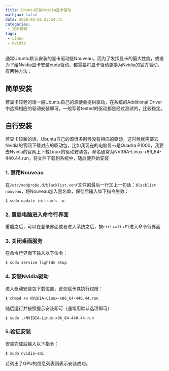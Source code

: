 ```yaml
---
title: Ubuntu安装Nvidia显卡驱动
mathjax: false
date: 2020-02-02 23:54:41
categories:
 - 技术探索
tags:
 - Linux
 - Nvidia
---
```


通常Ubuntu默认安装的显卡驱动是Nouveau，而为了发挥显卡的最大性能，或者为了给Nvidia显卡安装cuda驱动，都需要将显卡驱动更换为Nvidia的官方驱动。有两种方法：

## 简单安装

若显卡较老的话一般Ubuntu自己的源便会提供驱动，在系统的Additional Driver中选择相应的驱动安装即可，一般写着tested的驱动都是经过测试的，比较稳定。

## 自行安装

若显卡较新的话，Ubuntu自己的源很多时候没有相应的驱动，这时候就需要去Nvidia的官网下载对应的驱动包，比如我现在的电脑显卡是Quadra P1000，我要去Nvidia的官网上下载Linux的驱动安装包，命名通常为NVIDIA-Linux-x86_64-440.44.run，将文件下载到系统中，随后便开始安装

### 1. 禁用Nouveau

在`/etc/modprobe.d/blacklist.conf`文件的最后一行加上一句话：`blacklist nouveau`，将Nouveau加入黑名单，保存后输入如下指令生效：

```
$ sudo update-initramfs -u
```

### 2. 重启电脑进入命令行界面

重启之后，可以在登录界面或者进入系统之后，按`ctrl`+`alt`+`F1`进入命令行界面

### 3. 关闭桌面服务

在命令行界面下输入以下命令：

```
$ sudo service lightdm stop
```

### 4. 安装Nvidia驱动

进入驱动安装包下载位置，首先赋予其执行权限：

```
$ chmod +x NVIDIA-Linux-x86_64-440.44.run
```

随后运行并按照提示安装即可（通常用默认选项即可）

```
$ sudo ./NVIDIA-Linux-x86_64-440.44.run
```

### 5.验证安装

安装完成后输入以下指令：

```
$ sudo nvidia-smi
```

若列出了GPU的信息列表则表示安装成功。

